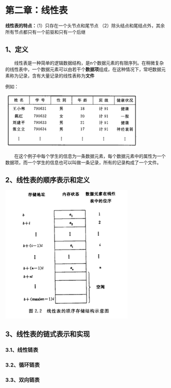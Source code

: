 # 第二章：线性表

**线性表的特点：**（1）只存在一个头节点和尾节点 （2）除头结点和尾结点外，其余所有节点都只有一个前驱和只有一个后继

## 1、定义

  线性表是一种简单的逻辑数据结构，是n个数据元素的有限序列。在稍微复杂的线性表中，一个数据元素可以由若干个**数据项**组成，在这种情况下，常吧数据元素称为记录，含有大量记录的线性表称为**文件**

例如：

![](/Image/计算机基础/数据结构与算法/线性表例子1.png)

  在这个例子中每个学生的信息为一条数据元素，每个数据元素中的属性为一个数据项，而一个学生的信息也可以叫做一条记录，所有的记录构成了一个文件。

## 2、线性表的顺序表示和定义

![](/Image/计算机基础/数据结构与算法/线性顺序表结构示意图.png)



## 3、线性表的链式表示和实现

### 3.1、线性链表

### 3.2、循环链表

### 3.3、双向链表



